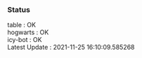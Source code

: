 ### Status


table : OK  
hogwarts : OK  
icy-bot : OK  
Latest Update : 2021-11-25 16:10:09.585268
